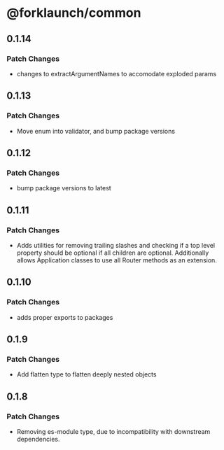 # @forklaunch/common

## 0.1.14

### Patch Changes

- changes to extractArgumentNames to accomodate exploded params

## 0.1.13

### Patch Changes

- Move enum into validator, and bump package versions

## 0.1.12

### Patch Changes

- bump package versions to latest

## 0.1.11

### Patch Changes

- Adds utilities for removing trailing slashes and checking if a top level property should be optional if all children are optional. Additionally allows Application classes to use all Router methods as an extension.

## 0.1.10

### Patch Changes

- adds proper exports to packages

## 0.1.9

### Patch Changes

- Add flatten type to flatten deeply nested objects

## 0.1.8

### Patch Changes

- Removing es-module type, due to incompatibility with downstream dependencies.
